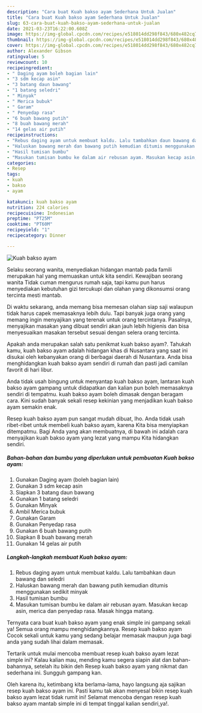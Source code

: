 ```yaml
---
description: "Cara buat Kuah bakso ayam Sederhana Untuk Jualan"
title: "Cara buat Kuah bakso ayam Sederhana Untuk Jualan"
slug: 63-cara-buat-kuah-bakso-ayam-sederhana-untuk-jualan
date: 2021-03-23T16:22:00.608Z
image: https://img-global.cpcdn.com/recipes/e518014dd298f843/680x482cq70/kuah-bakso-ayam-foto-resep-utama.jpg
thumbnail: https://img-global.cpcdn.com/recipes/e518014dd298f843/680x482cq70/kuah-bakso-ayam-foto-resep-utama.jpg
cover: https://img-global.cpcdn.com/recipes/e518014dd298f843/680x482cq70/kuah-bakso-ayam-foto-resep-utama.jpg
author: Alexander Gibson
ratingvalue: 5
reviewcount: 10
recipeingredient:
- " Daging ayam boleh bagian lain"
- "3 sdm kecap asin"
- "3 batang daun bawang"
- "1 batang seledri"
- " Minyak"
- " Merica bubuk"
- " Garam"
- " Penyedap rasa"
- "6 buah bawang putih"
- "8 buah bawang merah"
- "14 gelas air putih"
recipeinstructions:
- "Rebus daging ayam untuk membuat kaldu. Lalu tambahkan daun bawang dan seledri"
- "Haluskan bawang merah dan bawang putih kemudian ditumis menggunakan sedikit minyak"
- "Hasil tumisan bumbu"
- "Masukan tumisan bumbu ke dalam air rebusan ayam. Masukan kecap asin, merica dan penyedap rasa. Masak hingga matang."
categories:
- Resep
tags:
- kuah
- bakso
- ayam

katakunci: kuah bakso ayam 
nutrition: 224 calories
recipecuisine: Indonesian
preptime: "PT25M"
cooktime: "PT60M"
recipeyield: "1"
recipecategory: Dinner

---
```



![Kuah bakso ayam](https://img-global.cpcdn.com/recipes/e518014dd298f843/680x482cq70/kuah-bakso-ayam-foto-resep-utama.jpg)

Selaku seorang wanita, menyediakan hidangan mantab pada famili merupakan hal yang memuaskan untuk kita sendiri. Kewajiban seorang  wanita Tidak cuman mengurus rumah saja, tapi kamu pun harus menyediakan kebutuhan gizi tercukupi dan olahan yang dikonsumsi orang tercinta mesti mantab.

Di waktu  sekarang, anda memang bisa memesan olahan siap saji walaupun tidak harus capek memasaknya lebih dulu. Tapi banyak juga orang yang memang ingin menyajikan yang terenak untuk orang tercintanya. Pasalnya, menyajikan masakan yang dibuat sendiri akan jauh lebih higienis dan bisa menyesuaikan masakan tersebut sesuai dengan selera orang tercinta. 



Apakah anda merupakan salah satu penikmat kuah bakso ayam?. Tahukah kamu, kuah bakso ayam adalah hidangan khas di Nusantara yang saat ini disukai oleh kebanyakan orang di berbagai daerah di Nusantara. Anda bisa menghidangkan kuah bakso ayam sendiri di rumah dan pasti jadi camilan favorit di hari libur.

Anda tidak usah bingung untuk menyantap kuah bakso ayam, lantaran kuah bakso ayam gampang untuk didapatkan dan kalian pun boleh memasaknya sendiri di tempatmu. kuah bakso ayam boleh dimasak dengan beragam cara. Kini sudah banyak sekali resep kekinian yang menjadikan kuah bakso ayam semakin enak.

Resep kuah bakso ayam pun sangat mudah dibuat, lho. Anda tidak usah ribet-ribet untuk membeli kuah bakso ayam, karena Kita bisa menyiapkan ditempatmu. Bagi Anda yang akan membuatnya, di bawah ini adalah cara menyajikan kuah bakso ayam yang lezat yang mampu Kita hidangkan sendiri.

<!--inarticleads1-->

##### Bahan-bahan dan bumbu yang diperlukan untuk pembuatan Kuah bakso ayam:

1. Gunakan  Daging ayam (boleh bagian lain)
1. Gunakan 3 sdm kecap asin
1. Siapkan 3 batang daun bawang
1. Gunakan 1 batang seledri
1. Gunakan  Minyak
1. Ambil  Merica bubuk
1. Gunakan  Garam
1. Gunakan  Penyedap rasa
1. Gunakan 6 buah bawang putih
1. Siapkan 8 buah bawang merah
1. Gunakan 14 gelas air putih




<!--inarticleads2-->

##### Langkah-langkah membuat Kuah bakso ayam:

1. Rebus daging ayam untuk membuat kaldu. Lalu tambahkan daun bawang dan seledri
1. Haluskan bawang merah dan bawang putih kemudian ditumis menggunakan sedikit minyak
1. Hasil tumisan bumbu
1. Masukan tumisan bumbu ke dalam air rebusan ayam. Masukan kecap asin, merica dan penyedap rasa. Masak hingga matang.




Ternyata cara buat kuah bakso ayam yang enak simple ini gampang sekali ya! Semua orang mampu menghidangkannya. Resep kuah bakso ayam Cocok sekali untuk kamu yang sedang belajar memasak maupun juga bagi anda yang sudah lihai dalam memasak.

Tertarik untuk mulai mencoba membuat resep kuah bakso ayam lezat simple ini? Kalau kalian mau, mending kamu segera siapin alat dan bahan-bahannya, setelah itu bikin deh Resep kuah bakso ayam yang nikmat dan sederhana ini. Sungguh gampang kan. 

Oleh karena itu, ketimbang kita berlama-lama, hayo langsung aja sajikan resep kuah bakso ayam ini. Pasti kamu tak akan menyesal bikin resep kuah bakso ayam lezat tidak rumit ini! Selamat mencoba dengan resep kuah bakso ayam mantab simple ini di tempat tinggal kalian sendiri,ya!.


